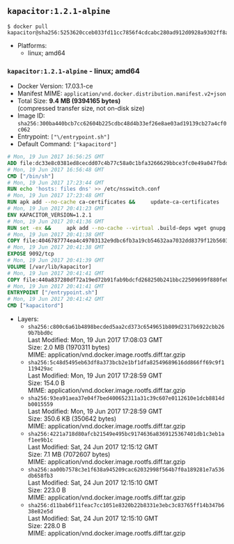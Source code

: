 ## `kapacitor:1.2.1-alpine`

```console
$ docker pull kapacitor@sha256:5253620cceb033fd11cc7856f4cdcabc280ad912d0928a9302ff8ab08f6c456e
```

-	Platforms:
	-	linux; amd64

### `kapacitor:1.2.1-alpine` - linux; amd64

-	Docker Version: 17.03.1-ce
-	Manifest MIME: `application/vnd.docker.distribution.manifest.v2+json`
-	Total Size: **9.4 MB (9394165 bytes)**  
	(compressed transfer size, not on-disk size)
-	Image ID: `sha256:300ba440bcb7cc62604b225cdbc48d4b33ef26e8ae03ad19139cb27a4cf0c062`
-	Entrypoint: `["\/entrypoint.sh"]`
-	Default Command: `["kapacitord"]`

```dockerfile
# Mon, 19 Jun 2017 16:56:25 GMT
ADD file:dc33e8c0381ed8cecdd07c4b77c58a0c1bfa3266629bbce3fc0e49a047fbdd62 in / 
# Mon, 19 Jun 2017 16:56:48 GMT
CMD ["/bin/sh"]
# Mon, 19 Jun 2017 17:23:44 GMT
RUN echo 'hosts: files dns' >> /etc/nsswitch.conf
# Mon, 19 Jun 2017 17:23:48 GMT
RUN apk add --no-cache ca-certificates &&     update-ca-certificates
# Mon, 19 Jun 2017 20:41:23 GMT
ENV KAPACITOR_VERSION=1.2.1
# Mon, 19 Jun 2017 20:41:36 GMT
RUN set -ex &&     apk add --no-cache --virtual .build-deps wget gnupg tar &&     for key in         05CE15085FC09D18E99EFB22684A14CF2582E0C5 ;     do         gpg --keyserver ha.pool.sks-keyservers.net --recv-keys "$key" ||         gpg --keyserver pgp.mit.edu --recv-keys "$key" ||         gpg --keyserver keyserver.pgp.com --recv-keys "$key" ;     done &&     wget -q https://dl.influxdata.com/kapacitor/releases/kapacitor-${KAPACITOR_VERSION}-static_linux_amd64.tar.gz.asc &&     wget -q https://dl.influxdata.com/kapacitor/releases/kapacitor-${KAPACITOR_VERSION}-static_linux_amd64.tar.gz &&     gpg --batch --verify kapacitor-${KAPACITOR_VERSION}-static_linux_amd64.tar.gz.asc kapacitor-${KAPACITOR_VERSION}-static_linux_amd64.tar.gz &&     mkdir -p /usr/src &&     tar -C /usr/src -xzf kapacitor-${KAPACITOR_VERSION}-static_linux_amd64.tar.gz &&     rm -f /usr/src/kapacitor-*/kapacitor.conf &&     chmod +x /usr/src/kapacitor-*/* &&     cp -a /usr/src/kapacitor-*/* /usr/bin/ &&     rm -rf *.tar.gz* /usr/src /root/.gnupg &&     apk del .build-deps
# Mon, 19 Jun 2017 20:41:38 GMT
COPY file:4046787774ea4c49703132e9dbc6fb3a19cb54632aa7032dd8379f12b56034d9 in /etc/kapacitor/kapacitor.conf 
# Mon, 19 Jun 2017 20:41:38 GMT
EXPOSE 9092/tcp
# Mon, 19 Jun 2017 20:41:39 GMT
VOLUME [/var/lib/kapacitor]
# Mon, 19 Jun 2017 20:41:41 GMT
COPY file:440a837280df72a19ed72b91fab9bdcfd268250b241bbc22509699f880fe0d17 in /entrypoint.sh 
# Mon, 19 Jun 2017 20:41:41 GMT
ENTRYPOINT ["/entrypoint.sh"]
# Mon, 19 Jun 2017 20:41:42 GMT
CMD ["kapacitord"]
```

-	Layers:
	-	`sha256:c800c6a61b4898becded5aa2cd373c6549651b809d2317b6922cbb269b7bbd0c`  
		Last Modified: Mon, 19 Jun 2017 17:08:03 GMT  
		Size: 2.0 MB (1970311 bytes)  
		MIME: application/vnd.docker.image.rootfs.diff.tar.gzip
	-	`sha256:5c48d5495eb63df8a373bcb2e1bf1dfa82549689616dd866ff69c9f1119429ac`  
		Last Modified: Mon, 19 Jun 2017 17:28:59 GMT  
		Size: 154.0 B  
		MIME: application/vnd.docker.image.rootfs.diff.tar.gzip
	-	`sha256:93ea91aea37e04f7bed400652311a31c39c607e0112610e1dcb8814db0015559`  
		Last Modified: Mon, 19 Jun 2017 17:28:59 GMT  
		Size: 350.6 KB (350642 bytes)  
		MIME: application/vnd.docker.image.rootfs.diff.tar.gzip
	-	`sha256:4221a718d80afcb21549e495bc9174636a8369125367401db1c3eb1af1ee9b1c`  
		Last Modified: Sat, 24 Jun 2017 12:15:12 GMT  
		Size: 7.1 MB (7072607 bytes)  
		MIME: application/vnd.docker.image.rootfs.diff.tar.gzip
	-	`sha256:aa00b7578c3e1f638a945209cac62032998f564b7f0a189281e7a536db658fb3`  
		Last Modified: Sat, 24 Jun 2017 12:15:10 GMT  
		Size: 223.0 B  
		MIME: application/vnd.docker.image.rootfs.diff.tar.gzip
	-	`sha256:d11bab6f11feac7cc1051e8320b22b8331e3ebc3c83765ff14b347b638e82e5d`  
		Last Modified: Sat, 24 Jun 2017 12:15:10 GMT  
		Size: 228.0 B  
		MIME: application/vnd.docker.image.rootfs.diff.tar.gzip
